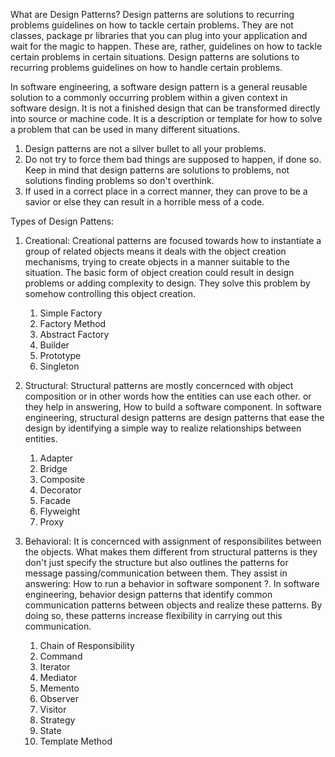 What are Design Patterns?
Design patterns are solutions to recurring problems guidelines on how to tackle certain problems. They are not classes, package pr libraries that you can plug into your application and wait for the magic to happen. These are, rather, guidelines on how to tackle certain problems in certain situations.
Design patterns are solutions to recurring problems guidelines on how to handle certain problems.

In software engineering, a software design pattern is a general reusable solution to a commonly occurring problem within a given context in software design. It is not a finished design that can be transformed directly into source or machine code. It is a description or template for how to solve a problem that can be used in many different situations.

1. Design patterns are not a silver bullet to all your problems.
2. Do not try to force them bad things are supposed to happen, if done so. Keep in mind that design patterns are solutions to problems, not solutions finding problems so don't overthink.
3. If used in a correct place in a correct manner, they can prove to be a savior or else they can result in a horrible mess of a code.

Types of Design Pattens:

1. Creational: Creational patterns are focused towards how to instantiate a group of related objects means it deals with the object creation mechanisms, trying to create objects in a manner suitable to the situation. The basic form of object creation could result in design problems or adding complexity to design. They solve this problem by somehow controlling this object creation.

   1. Simple Factory
   2. Factory Method
   3. Abstract Factory
   4. Builder
   5. Prototype
   6. Singleton

2. Structural: Structural patterns are mostly concernced with object composition or in other words how the entities can use each other. or they help in answering, How to build a software component. In software engineering, structural design patterns are design patterns that ease the design by identifying a simple way to realize relationships between entities.

   1. Adapter
   2. Bridge
   3. Composite
   4. Decorator
   5. Facade
   6. Flyweight
   7. Proxy

3. Behavioral: It is concernced with assignment of responsibilites between the objects. What makes them different from structural patterns is they don't just specify the structure but also outlines the patterns for message passing/communication between them. They assist in answering: How to run a behavior in software somponent ?. In software engineering, behavior design patterns that identify common communication patterns between objects and realize these patterns. By doing so, these patterns increase flexibility in carrying out this communication.

   1. Chain of Responsibility
   2. Command
   3. Iterator
   4. Mediator
   5. Memento
   6. Observer
   7. Visitor
   8. Strategy
   9. State
   10. Template Method

